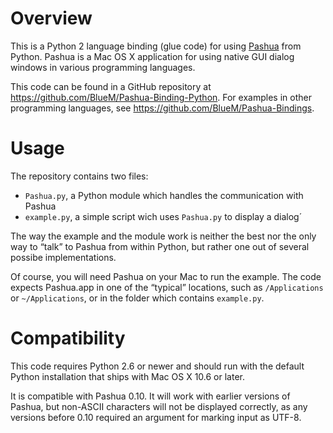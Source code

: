 Overview
===========

This is a Python 2 language binding (glue code) for using [Pashua](http://www.bluem.net/jump/pashua) from Python. Pashua is a Mac OS X application for using native GUI dialog windows in various programming languages.

This code can be found in a GitHub repository at https://github.com/BlueM/Pashua-Binding-Python. For examples in other programming languages, see https://github.com/BlueM/Pashua-Bindings.


Usage
======

The repository contains two files:

* `Pashua.py`, a Python module which handles the communication with Pashua
* `example.py`, a simple script wich uses `Pashua.py` to display a dialog´

The way the example and the module work is neither the best nor the only way to “talk” to Pashua from within Python, but rather one out of several possibe implementations.

Of course, you will need Pashua on your Mac to run the example. The code expects Pashua.app in one of the “typical” locations, such as `/Applications` or `~/Applications`, or in the folder which contains `example.py`.


Compatibility
=============
This code requires Python 2.6 or newer and should run with the default Python installation that ships with Mac OS X 10.6 or later.

It is compatible with Pashua 0.10. It will work with earlier versions of Pashua, but non-ASCII characters will not be displayed correctly, as any versions before 0.10 required an argument for marking input as UTF-8.

